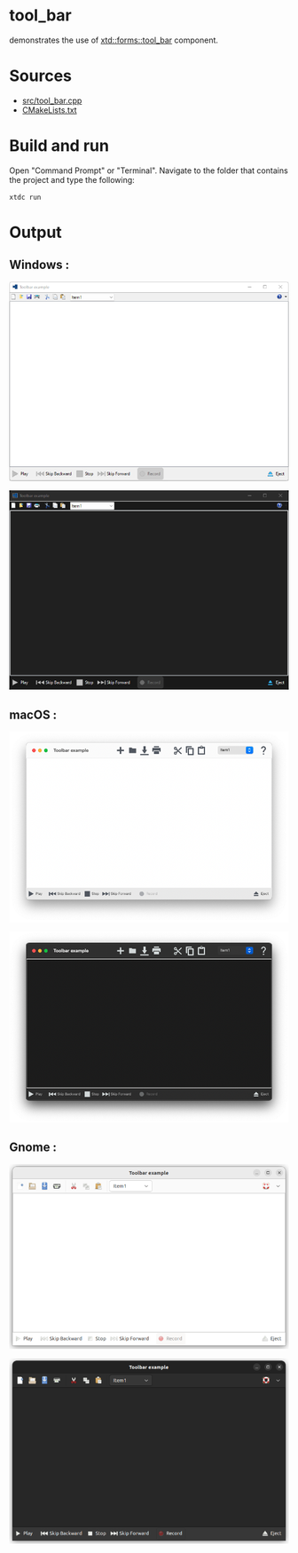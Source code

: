 # tool_bar

demonstrates the use of [xtd::forms::tool_bar](https://codedocs.xyz/gammasoft71/xtd/classxtd_1_1forms_1_1tool__bar.html) component.

# Sources

* [src/tool_bar.cpp](src/tool_bar.cpp)
* [CMakeLists.txt](CMakeLists.txt)

# Build and run

Open "Command Prompt" or "Terminal". Navigate to the folder that contains the project and type the following:

```shell
xtdc run
```

# Output

## Windows :

![Screenshot](../../../../docs/pictures/examples/tool_bar_w.png)

![Screenshot](../../../../docs/pictures/examples/tool_bar_wd.png)

## macOS :

![Screenshot](../../../../docs/pictures/examples/tool_bar_m.png)

![Screenshot](../../../../docs/pictures/examples/tool_bar_md.png)

## Gnome :

![Screenshot](../../../../docs/pictures/examples/tool_bar_g.png)

![Screenshot](../../../../docs/pictures/examples/tool_bar_gd.png)
